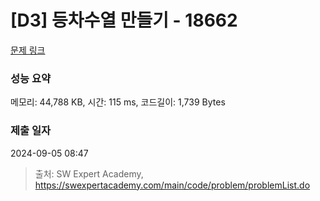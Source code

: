 # [D3] 등차수열 만들기 - 18662 

[문제 링크](https://swexpertacademy.com/main/code/problem/problemDetail.do?contestProbId=AYo-e9EKmGoDFAQI) 

### 성능 요약

메모리: 44,788 KB, 시간: 115 ms, 코드길이: 1,739 Bytes

### 제출 일자

2024-09-05 08:47



> 출처: SW Expert Academy, https://swexpertacademy.com/main/code/problem/problemList.do